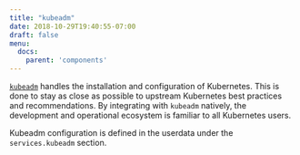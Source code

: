 ```yaml
---
title: "kubeadm"
date: 2018-10-29T19:40:55-07:00
draft: false
menu:
  docs:
    parent: 'components'
---
```


[`kubeadm`](https://github.com/kubernetes/kubernetes/tree/master/cmd/kubeadm) handles the installation and configuration of Kubernetes. This is done to stay as close as possible to upstream Kubernetes best practices and recommendations. By integrating with `kubeadm` natively, the development and operational ecosystem is familiar to all Kubernetes users.

Kubeadm configuration is defined in the userdata under the `services.kubeadm` section.
